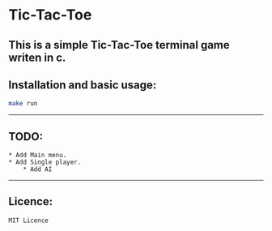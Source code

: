 # Tic-Tac-Toe
This is a simple Tic-Tac-Toe terminal game writen in c.
---
## Installation and basic usage:

```bash
make run
```


---
## TODO:
    * Add Main menu.
    * Add Single player.
        * Add AI
---

## Licence:
    MIT Licence

